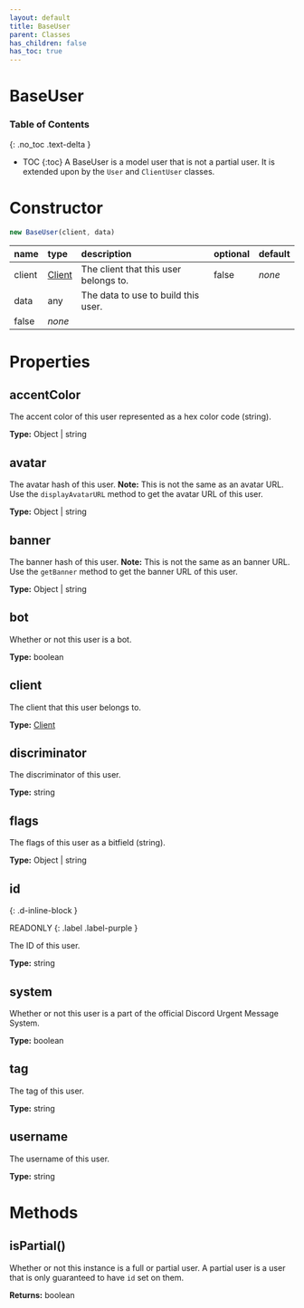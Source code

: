 ```yaml
---
layout: default
title: BaseUser
parent: Classes
has_children: false
has_toc: true
---
```


# BaseUser
### Table of Contents
{: .no_toc .text-delta }

- TOC
{:toc}
A BaseUser is a model user that is not a partial
user. It is extended upon by the `User` and
`ClientUser` classes.
# Constructor
```js
new BaseUser(client, data)
```

| name | type | description | optional | default |
|:-----|:-----|:------------|:---------|:--------|
| client | [Client](/classes/Client) | The client that this user belongs to. | false | *none* |
| data | any | The data to use to build this user.
 | false | *none* |

# Properties
## accentColor
The accent color of this user represented as a hex
color code (string).

**Type:** Object | string

## avatar
The avatar hash of this user.
**Note:** This is not the same as an avatar URL. Use
the `displayAvatarURL` method to get the avatar URL
of this user.

**Type:** Object | string

## banner
The banner hash of this user.
**Note:** This is not the same as an banner URL. Use
the `getBanner` method to get the banner URL of this
user.

**Type:** Object | string

## bot
Whether or not this user is a bot.

**Type:** boolean

## client
The client that this user belongs to.

**Type:** [Client](/classes/Client)

## discriminator
The discriminator of this user.

**Type:** string

## flags
The flags of this user as a bitfield (string).

**Type:** Object | string

## id
{: .d-inline-block }

READONLY
{: .label .label-purple }

The ID of this user.

**Type:** string

## system
Whether or not this user is a part of the official
Discord Urgent Message System.

**Type:** boolean

## tag
The tag of this user.

**Type:** string

## username
The username of this user.

**Type:** string

# Methods
## isPartial()
Whether or not this instance is a full or partial
user. A partial user is a user that is only
guaranteed to have `id` set on them.

**Returns:** boolean

